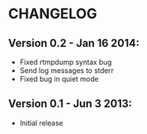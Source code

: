 # CHANGELOG

## Version 0.2 - Jan 16 2014:
* Fixed rtmpdump syntax bug
* Send log messages to stderr
* Fixed bug in quiet mode

## Version 0.1 - Jun 3 2013:
* Initial release 
